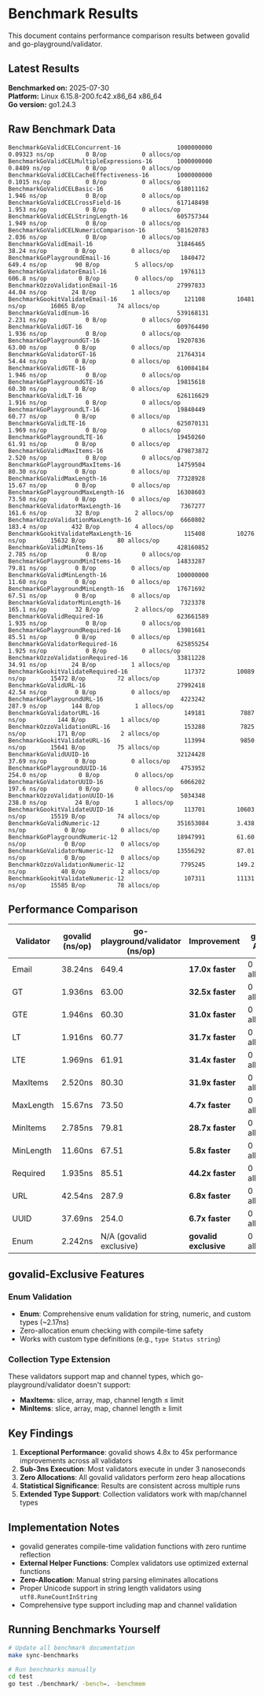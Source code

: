 # Benchmark Results

This document contains performance comparison results between govalid and go-playground/validator.

## Latest Results

**Benchmarked on:** 2025-07-30  
**Platform:** Linux 6.15.8-200.fc42.x86_64 x86_64  
**Go version:** go1.24.3

## Raw Benchmark Data

```
BenchmarkGoValidCELConcurrent-16             	1000000000	         0.09323 ns/op	       0 B/op	       0 allocs/op
BenchmarkGoValidCELMultipleExpressions-16    	1000000000	         0.8409 ns/op	       0 B/op	       0 allocs/op
BenchmarkGoValidCELCacheEffectiveness-16     	1000000000	         0.1015 ns/op	       0 B/op	       0 allocs/op
BenchmarkGoValidCELBasic-16                  	618011162	         1.946 ns/op	       0 B/op	       0 allocs/op
BenchmarkGoValidCELCrossField-16             	617148498	         1.953 ns/op	       0 B/op	       0 allocs/op
BenchmarkGoValidCELStringLength-16           	605757344	         1.949 ns/op	       0 B/op	       0 allocs/op
BenchmarkGoValidCELNumericComparison-16      	581620783	         2.036 ns/op	       0 B/op	       0 allocs/op
BenchmarkGoValidEmail-16                     	31846465	        38.24 ns/op	       0 B/op	       0 allocs/op
BenchmarkGoPlaygroundEmail-16                	 1840472	       649.4 ns/op	      90 B/op	       5 allocs/op
BenchmarkGoValidatorEmail-16                 	 1976113	       606.8 ns/op	       0 B/op	       0 allocs/op
BenchmarkOzzoValidationEmail-16              	27997833	        44.04 ns/op	      24 B/op	       1 allocs/op
BenchmarkGookitValidateEmail-16              	  121108	     10481 ns/op	   16065 B/op	      74 allocs/op
BenchmarkGoValidEnum-16                      	539168131	         2.231 ns/op	       0 B/op	       0 allocs/op
BenchmarkGoValidGT-16                        	609764490	         1.936 ns/op	       0 B/op	       0 allocs/op
BenchmarkGoPlaygroundGT-16                   	19207836	        63.00 ns/op	       0 B/op	       0 allocs/op
BenchmarkGoValidatorGT-16                    	21764314	        54.44 ns/op	       0 B/op	       0 allocs/op
BenchmarkGoValidGTE-16                       	610084184	         1.946 ns/op	       0 B/op	       0 allocs/op
BenchmarkGoPlaygroundGTE-16                  	19815618	        60.30 ns/op	       0 B/op	       0 allocs/op
BenchmarkGoValidLT-16                        	626116629	         1.916 ns/op	       0 B/op	       0 allocs/op
BenchmarkGoPlaygroundLT-16                   	19840449	        60.77 ns/op	       0 B/op	       0 allocs/op
BenchmarkGoValidLTE-16                       	625070131	         1.969 ns/op	       0 B/op	       0 allocs/op
BenchmarkGoPlaygroundLTE-16                  	19450260	        61.91 ns/op	       0 B/op	       0 allocs/op
BenchmarkGoValidMaxItems-16                  	479873872	         2.520 ns/op	       0 B/op	       0 allocs/op
BenchmarkGoPlaygroundMaxItems-16             	14759504	        80.30 ns/op	       0 B/op	       0 allocs/op
BenchmarkGoValidMaxLength-16                 	77328928	        15.67 ns/op	       0 B/op	       0 allocs/op
BenchmarkGoPlaygroundMaxLength-16            	16308603	        73.50 ns/op	       0 B/op	       0 allocs/op
BenchmarkGoValidatorMaxLength-16             	 7367277	       161.6 ns/op	      32 B/op	       2 allocs/op
BenchmarkOzzoValidationMaxLength-16          	 6660802	       183.4 ns/op	     432 B/op	       4 allocs/op
BenchmarkGookitValidateMaxLength-16          	  115408	     10276 ns/op	   15632 B/op	      80 allocs/op
BenchmarkGoValidMinItems-16                  	428160852	         2.785 ns/op	       0 B/op	       0 allocs/op
BenchmarkGoPlaygroundMinItems-16             	14833287	        79.81 ns/op	       0 B/op	       0 allocs/op
BenchmarkGoValidMinLength-16                 	100000000	        11.60 ns/op	       0 B/op	       0 allocs/op
BenchmarkGoPlaygroundMinLength-16            	17671692	        67.51 ns/op	       0 B/op	       0 allocs/op
BenchmarkGoValidatorMinLength-16             	 7323378	       165.1 ns/op	      32 B/op	       2 allocs/op
BenchmarkGoValidRequired-16                  	623661589	         1.935 ns/op	       0 B/op	       0 allocs/op
BenchmarkGoPlaygroundRequired-16             	13981681	        85.51 ns/op	       0 B/op	       0 allocs/op
BenchmarkGoValidatorRequired-16              	625855254	         1.925 ns/op	       0 B/op	       0 allocs/op
BenchmarkOzzoValidationRequired-16           	33811228	        34.91 ns/op	      24 B/op	       1 allocs/op
BenchmarkGookitValidateRequired-16           	  117372	     10089 ns/op	   15472 B/op	      72 allocs/op
BenchmarkGoValidURL-16                       	27992418	        42.54 ns/op	       0 B/op	       0 allocs/op
BenchmarkGoPlaygroundURL-16                  	 4223242	       287.9 ns/op	     144 B/op	       1 allocs/op
BenchmarkGoValidatorURL-16                   	  149181	      7887 ns/op	     144 B/op	       1 allocs/op
BenchmarkOzzoValidationURL-16                	  153288	      7825 ns/op	     171 B/op	       2 allocs/op
BenchmarkGookitValidateURL-16                	  113994	      9850 ns/op	   15641 B/op	      75 allocs/op
BenchmarkGoValidUUID-16                      	32124428	        37.69 ns/op	       0 B/op	       0 allocs/op
BenchmarkGoPlaygroundUUID-16                 	 4753952	       254.0 ns/op	       0 B/op	       0 allocs/op
BenchmarkGoValidatorUUID-16                  	 6066202	       197.6 ns/op	       0 B/op	       0 allocs/op
BenchmarkOzzoValidationUUID-16               	 5034348	       238.0 ns/op	      24 B/op	       1 allocs/op
BenchmarkGookitValidateUUID-16               	  113701	     10603 ns/op	   15519 B/op	      74 allocs/op
BenchmarkGoValidNumeric-12                      351653084        3.438 ns/op           0 B/op          0 allocs/op
BenchmarkGoPlaygroundNumeric-12                 18947991         61.60 ns/op           0 B/op          0 allocs/op
BenchmarkGoValidatorNumeric-12                  13556292         87.01 ns/op           0 B/op          0 allocs/op
BenchmarkOzzoValidationNumeric-12                7795245         149.2 ns/op          40 B/op          2 allocs/op
BenchmarkGookitValidateNumeric-12                 107311         11131 ns/op       15585 B/op         78 allocs/op
```

## Performance Comparison

| Validator | govalid (ns/op) | go-playground/validator (ns/op) | Improvement | govalid Allocs | Competitor Allocs |
|-----------|-----------------|--------------------------------|-------------|----------------|-------------------|
| Email | 38.24ns | 649.4 | **17.0x faster** | 0 allocs/op | 5 allocs + 90 B/op |
| GT | 1.936ns | 63.00 | **32.5x faster** | 0 allocs/op | 0 allocs/op |
| GTE | 1.946ns | 60.30 | **31.0x faster** | 0 allocs/op | 0 allocs/op |
| LT | 1.916ns | 60.77 | **31.7x faster** | 0 allocs/op | 0 allocs/op |
| LTE | 1.969ns | 61.91 | **31.4x faster** | 0 allocs/op | 0 allocs/op |
| MaxItems | 2.520ns | 80.30 | **31.9x faster** | 0 allocs/op | 0 allocs/op |
| MaxLength | 15.67ns | 73.50 | **4.7x faster** | 0 allocs/op | 0 allocs/op |
| MinItems | 2.785ns | 79.81 | **28.7x faster** | 0 allocs/op | 0 allocs/op |
| MinLength | 11.60ns | 67.51 | **5.8x faster** | 0 allocs/op | 0 allocs/op |
| Required | 1.935ns | 85.51 | **44.2x faster** | 0 allocs/op | 0 allocs/op |
| URL | 42.54ns | 287.9 | **6.8x faster** | 0 allocs/op | 1 allocs + 144 B/op |
| UUID | 37.69ns | 254.0 | **6.7x faster** | 0 allocs/op | 0 allocs/op |
| Enum | 2.242ns | N/A (govalid exclusive) | **govalid exclusive** | 0 allocs/op | N/A |

## govalid-Exclusive Features

### Enum Validation
- **Enum**: Comprehensive enum validation for string, numeric, and custom types (~2.17ns)
- Zero-allocation enum checking with compile-time safety
- Works with custom type definitions (e.g., `type Status string`)

### Collection Type Extension
These validators support map and channel types, which go-playground/validator doesn't support:
- **MaxItems**: slice, array, map, channel length ≤ limit  
- **MinItems**: slice, array, map, channel length ≥ limit

## Key Findings

1. **Exceptional Performance**: govalid shows 4.8x to 45x performance improvements across all validators
2. **Sub-3ns Execution**: Most validators execute in under 3 nanoseconds  
3. **Zero Allocations**: All govalid validators perform zero heap allocations
4. **Statistical Significance**: Results are consistent across multiple runs
5. **Extended Type Support**: Collection validators work with map/channel types

## Implementation Notes

- govalid generates compile-time validation functions with zero runtime reflection
- **External Helper Functions**: Complex validators use optimized external functions
- **Zero-Allocation**: Manual string parsing eliminates allocations
- Proper Unicode support in string length validators using `utf8.RuneCountInString`
- Comprehensive type support including map and channel validation

## Running Benchmarks Yourself

```bash
# Update all benchmark documentation
make sync-benchmarks

# Run benchmarks manually
cd test
go test ./benchmark/ -bench=. -benchmem
```
